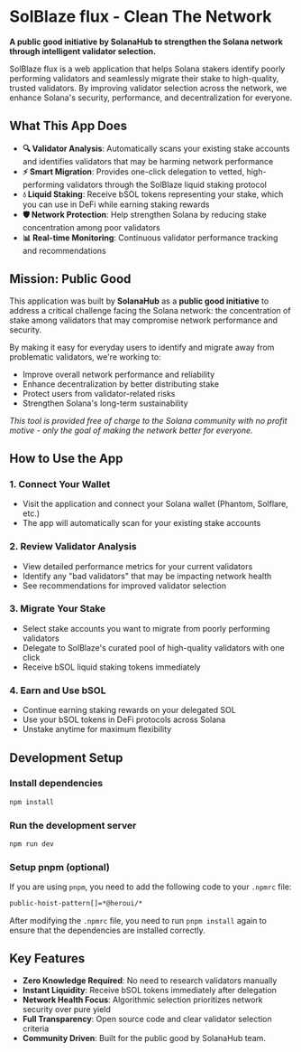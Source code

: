 # SolBlaze flux - Clean The Network

**A public good initiative by SolanaHub to strengthen the Solana network through intelligent validator selection.**

SolBlaze flux is a web application that helps Solana stakers identify poorly performing validators and seamlessly migrate their stake to high-quality, trusted validators. By improving validator selection across the network, we enhance Solana's security, performance, and decentralization for everyone.

## What This App Does

- **🔍 Validator Analysis**: Automatically scans your existing stake accounts and identifies validators that may be harming network performance
- **⚡ Smart Migration**: Provides one-click delegation to vetted, high-performing validators through the SolBlaze liquid staking protocol  
- **💧 Liquid Staking**: Receive bSOL tokens representing your stake, which you can use in DeFi while earning staking rewards
- **🛡️ Network Protection**: Help strengthen Solana by reducing stake concentration among poor validators
- **📊 Real-time Monitoring**: Continuous validator performance tracking and recommendations

## Mission: Public Good

This application was built by **SolanaHub** as a **public good initiative** to address a critical challenge facing the Solana network: the concentration of stake among validators that may compromise network performance and security. 

By making it easy for everyday users to identify and migrate away from problematic validators, we're working to:
- Improve overall network performance and reliability
- Enhance decentralization by better distributing stake
- Protect users from validator-related risks
- Strengthen Solana's long-term sustainability

*This tool is provided free of charge to the Solana community with no profit motive - only the goal of making the network better for everyone.*

## How to Use the App

### 1. Connect Your Wallet
- Visit the application and connect your Solana wallet (Phantom, Solflare, etc.)
- The app will automatically scan for your existing stake accounts

### 2. Review Validator Analysis  
- View detailed performance metrics for your current validators
- Identify any "bad validators" that may be impacting network health
- See recommendations for improved validator selection

### 3. Migrate Your Stake
- Select stake accounts you want to migrate from poorly performing validators
- Delegate to SolBlaze's curated pool of high-quality validators with one click
- Receive bSOL liquid staking tokens immediately

### 4. Earn and Use bSOL
- Continue earning staking rewards on your delegated SOL
- Use your bSOL tokens in DeFi protocols across Solana
- Unstake anytime for maximum flexibility

## Development Setup

### Install dependencies

```bash
npm install
```

### Run the development server

```bash
npm run dev
```

### Setup pnpm (optional)

If you are using `pnpm`, you need to add the following code to your `.npmrc` file:

```bash
public-hoist-pattern[]=*@heroui/*
```

After modifying the `.npmrc` file, you need to run `pnpm install` again to ensure that the dependencies are installed correctly.

## Key Features

- **Zero Knowledge Required**: No need to research validators manually
- **Instant Liquidity**: Receive bSOL tokens immediately after delegation  
- **Network Health Focus**: Algorithmic selection prioritizes network security over pure yield
- **Full Transparency**: Open source code and clear validator selection criteria
- **Community Driven**: Built for the public good by SolanaHub team.


